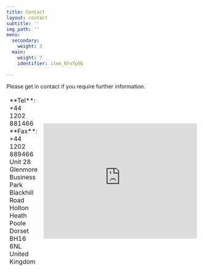 ```yaml
---
title: Contact
layout: contact
subtitle: ''
img_path: ''
menu:
  secondary:
    weight: 3
  main:
    weight: 7
    identifier: item_RYxfp9b

---
```

Please get in contact if you require further information.

<section>
  <div class="table-wrapper">
  <table>
    <thead>
      <tr>
        <td width="40%">
          **Tel**: +44 1202 881466<br>  
		  **Fax**: +44 1202 889466<br>
          Unit 28 Glenmore Business Park<br>
          Blackhill Road<br>
          Holton Heath<br>
          Poole<br>
          Dorset<br>
          BH16 6NL<br>
          United Kingdom<br>
        </td>
        <td width="60%">
          <iframe src="https://www.google.com/maps/embed?pb=!1m18!1m12!1m3!1d2525.9847074571317!2d-2.076509584096578!3d50.720222875770226!2m3!1f0!2f0!3f0!3m2!1i1024!2i768!4f13.1!3m3!1m2!1s0x4873a8eb2d9ff07f%3A0x2aa718dfcdea5c9!2sConfex%20Technology%20Ltd!5e0!3m2!1sen!2suk!4v1567065561431!5m2!1sen!2suk" width="400" height="300" frameborder="0" style="border:0;" allowfullscreen=""></iframe>
        </td>
      </tr>
    </thead>
	</table>
	</div>
</section>